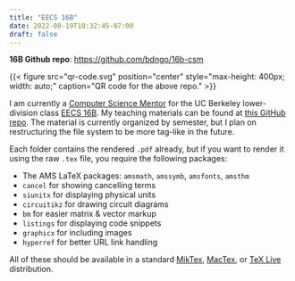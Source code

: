 ```yaml
---
title: "EECS 16B"
date: 2022-08-19T10:32:45-07:00
draft: false
---
```


**16B Github repo**: <https://github.com/bdngo/16b-csm>

{{< figure src="qr-code.svg" position="center" style="max-height: 400px; width: auto;" caption="QR code for the above repo." >}}

I am currently a [Computer Science Mentor](https://csmentors.berkeley.edu/#/) for the UC Berkeley lower-division class [EECS 16B](https://www.eecs16b.org/).
My teaching materials can be found at [this GitHub repo](https://github.com/bdngo/16b-csm).
The material is currently organized by semester, but I plan on restructuring the file system to be more tag-like in the future.

Each folder contains the rendered `.pdf` already, but if you want to render it using the raw `.tex` file, you require the following packages:

- The AMS LaTeX packages: `amsmath`, `amssymb`, `amsfonts`, `amsthm`
- `cancel` for showing cancelling terms
- `siunitx` for displaying physical units
- `circuitikz` for drawing circuit diagrams
- `bm` for easier matrix & vector markup
- `listings` for displaying code snippets
- `graphicx` for including images
- `hyperref` for better URL link handling

All of these should be available in a standard [MikTex](https://miktex.org/download), [MacTex](https://www.tug.org/mactex/mactex-download.html), or [TeX Live](https://tug.org/texlive/) distribution.
